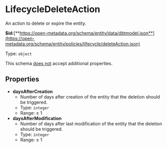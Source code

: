 # LifecycleDeleteAction

An action to delete or expire the entity.

**$id:**[**https://open-metadata.org/schema/entity/data/dbtmodel.json**](https://open-metadata.org/schema/entity/policies/lifecycle/deleteAction.json)

Type: `object`

This schema <u>does not</u> accept additional properties.

## Properties
- **daysAfterCreation**
  - Number of days after creation of the entity that the deletion should be triggered.
  - Type: `integer`
  - Range:  &ge; 1
- **daysAfterModification**
  - Number of days after last modification of the entity that the deletion should be triggered.
  - Type: `integer`
  - Range:  &ge; 1
